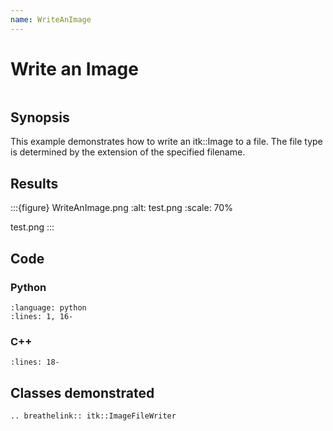 ```yaml
---
name: WriteAnImage
---
```


# Write an Image

```{index} single: ImageFileWriter
```

## Synopsis

This example demonstrates how to write an itk::Image to a file. The file
type is determined by the extension of the specified filename.

## Results

:::{figure} WriteAnImage.png
:alt: test.png
:scale: 70%

test.png
:::

## Code

### Python

```{literalinclude} Code.py
:language: python
:lines: 1, 16-
```

### C++

```{literalinclude} Code.cxx
:lines: 18-
```

## Classes demonstrated

```{eval-rst}
.. breathelink:: itk::ImageFileWriter
```
